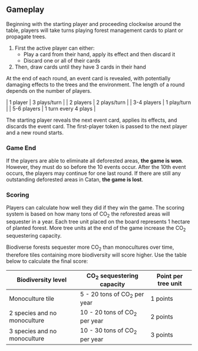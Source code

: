 ## Gameplay

Beginning with the starting player and proceeding clockwise around the table, players will take turns playing forest management cards to plant or propagate trees.

1. First the active player can either:
    - Play a card from their hand, apply its effect and then discard it
    - Discard one or all of their cards
2. Then, draw cards until they have 3 cards in their hand

At the end of each round, an event card is revealed, with potentially damaging effects to the trees and the environment.
The length of a round depends on the number of players.

| 1 player | 3 plays/turn |
| 2 players | 2 plays/turn |
| 3-4 players | 1 play/turn |
| 5-6 players | 1 turn every 4 plays |

The starting player reveals the next event card, applies its effects, and discards the event card. 
The first-player token is passed to the next player and a new round starts.

### Game End

If the players are able to eliminate all deforested areas, **the game is won**. However, they must do so before the 10 events occur. After the 10th event occurs, the players may continue for one last round. If there are still any outstanding deforested areas in Catan, **the game is lost**.

### Scoring

Players can calculate how well they did if they win the game. The scoring system is based on how many tons of CO<sub>2</sub> the reforested areas will sequester in a year. Each tree unit placed on the board represents 1 hectare of planted forest. More tree units at the end of the game increase the CO<sub>2</sub> sequestering capacity.

Biodiverse forests sequester more CO<sub>2</sub> than monocultures over time, therefore tiles containing more biodiversity will score higher. Use the table below to calculate the final score:

| Biodiversity level | CO<sub>2</sub> sequestering capacity | Point per tree unit |
| --------------- | --------------- | --------------- |
| Monoculture tile | 5 - 20 tons of CO<sub>2</sub> per year | 1 points |
| 2 species and no monoculture | 10 - 20 tons of CO<sub>2</sub> per year | 2 points |
| 3 species and no monoculture | 10 - 30 tons of CO<sub>2</sub> per year | 3 points |